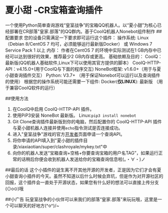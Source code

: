 # 夏小甜 -CR宝箱查询插件
一个使用Python简单查询游戏“皇室战争”的宝箱QQ机器人。以“夏小甜”为核心已经部署在CR部落"皇家.部落"的QQ群内。基于CoolQ机器人Nonebot组件制作
##配置要求
您的设备只需满足一下要求即可运行这个插件：
操作系统: 
Linux（Debian 8/CentOS 7 均可，必须能够运行最新版Docker） 或 Windows  7 Service Pack 1 以上
内存：
作者在CentOS 7 的环境中实际测试在1 GB内存中已经可以达到很好的效果，推荐最少2 GB内存或更高。
基础依赖及目的：
CoolQ：最新版(QQ机器人基础软件,Linux下可以使用其官方提供的脚本）
CoolQ-HTTP-API：v4.15.0+(用于CoolQ与下面的程序交互)
NoneBot框架: v1.6.0+（用于与夏小甜查询插件交互）
Python: V3.7+ （用于保证Nonebot可以运行以及查询插件的使用）
根据您的操作系统可能还需要一下组件:
Docker(**仅LINUX**): 最新版  （用于兼容CoolQ软件的运行）

##使用方法
1. 在CoolQ中启用 CoolQ-HTTP-API 插件。
2. 使用PiP3安装 NoneBot 最新版。
 Linux:`pip3 install nonebot`
3. Git Clone查询插件最新版到你的电脑，然后配置你的 CoolQ-HTTP-API 插件与夏小甜机器人连接并使用`echo`指令测试是否连接成功。
4. 进入"皇室战争"游戏的官方[开发者](https://developer.clashroyale.com/ "开发者")页面申请一个查询API。
5. 将你申请的API填入到"夏小甜的插件目录/xiaxiaotian/super/clashroyale/mykey.txt"中
6. 向你的机器人发送“宝箱查询+空格+你要查询宝箱的用户名TAG”，如果运行正常的话稍后你便会收到机器人发送给你的宝箱查询信息啦(。・∀・)ノ

##最后的话
这个小插件的诞生离不开其他开源的开发者，正是因为它们才会有夏小甜查询小插件的今天。虽然不知道以后什么时候会弃坑，但是作为对开源社区的回报，这个插件会一直处于开源状态，如果您有什么好的想法可以直接上传分支(⊙o⊙)哦

##小广告
玩皇室战争的小伙伴可以来我们的部落“皇家.部落”来玩玩哦，这里是一个可以聊天的好地方\(^o^)/~
